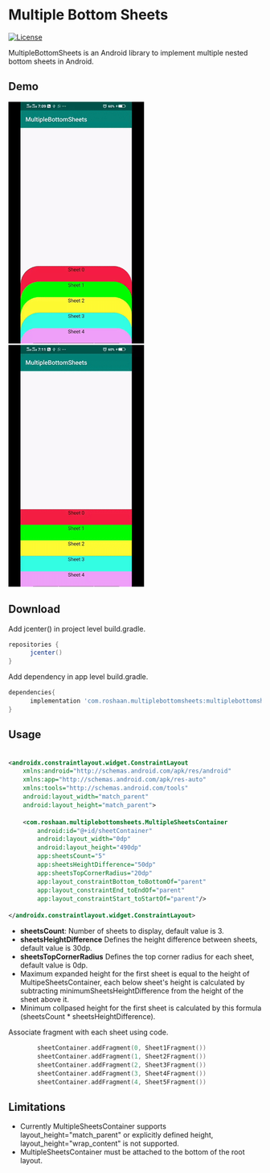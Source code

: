 # Multiple Bottom Sheets
[![License](https://img.shields.io/badge/License-Apache%202.0-blue.svg)](https://opensource.org/licenses/Apache-2.0)

MultipleBottomSheets is an Android library to implement multiple nested bottom sheets in Android.

## Demo 

![](https://github.com/Roshaanf/MultipleBottomSheets/blob/master/CurveSheetDemo.gif)   ![](https://github.com/Roshaanf/MultipleBottomSheets/blob/master/DefaultSheetDemo.gif) 

## Download

Add jcenter() in project level build.gradle.

```` groovy
repositories {
      jcenter()
}
````

Add dependency in app level build.gradle.

``` groovy
dependencies{
      implementation 'com.roshaan.multiplebottomsheets:multiplebottomsheets:1.0.0'
}
```

## Usage
``` xml

<androidx.constraintlayout.widget.ConstraintLayout 
    xmlns:android="http://schemas.android.com/apk/res/android"
    xmlns:app="http://schemas.android.com/apk/res-auto"
    xmlns:tools="http://schemas.android.com/tools"
    android:layout_width="match_parent"
    android:layout_height="match_parent">

    <com.roshaan.multiplebottomsheets.MultipleSheetsContainer
        android:id="@+id/sheetContainer"
        android:layout_width="0dp"
        android:layout_height="490dp"
        app:sheetsCount="5"
        app:sheetsHeightDifference="50dp"
        app:sheetsTopCornerRadius="20dp"
        app:layout_constraintBottom_toBottomOf="parent"
        app:layout_constraintEnd_toEndOf="parent"
        app:layout_constraintStart_toStartOf="parent"/>

</androidx.constraintlayout.widget.ConstraintLayout>

```

* **sheetsCount**: Number of sheets to display, default value is 3.
* **sheetsHeightDifference** Defines the height difference between sheets, default value is 30dp.
* **sheetsTopCornerRadius** Defines the top corner radius for each sheet, default value is 0dp.
* Maximum expanded height for the first sheet is equal to the height of MultipeSheetsContainer, each below sheet's height is calculated by subtracting minimumSheetsHeightDifference from the height of the sheet above it. 
* Minimum collpased height for the first sheet is calculated by this formula (sheetsCount * sheetsHeightDifference).

Associate fragment with each sheet using code.

``` kotlin
        sheetContainer.addFragment(0, Sheet1Fragment())
        sheetContainer.addFragment(1, Sheet2Fragment())
        sheetContainer.addFragment(2, Sheet3Fragment())
        sheetContainer.addFragment(3, Sheet4Fragment())
        sheetContainer.addFragment(4, Sheet5Fragment())
```

## Limitations
* Currently MultipleSheetsContainer supports layout_height="match_parent" or explicitly defined height, layout_height="wrap_content" is not supported. 
* MultipleSheetsContainer must be attached to the bottom of the root layout.


